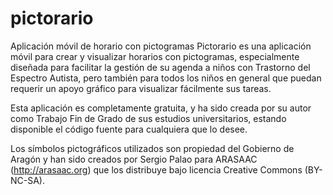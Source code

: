 # pictorario
Aplicación móvil de horario con pictogramas
Pictorario es una aplicación móvil para crear y visualizar horarios con pictogramas, especialmente diseñada para facilitar la gestión de su agenda a niños con Trastorno del Espectro Autista, pero también para todos los niños en general que puedan requerir un apoyo gráfico para visualizar fácilmente sus tareas.

Esta aplicación es completamente gratuita, y ha sido creada por su autor como Trabajo Fin de Grado de sus estudios universitarios, estando disponible el código fuente para cualquiera que lo desee.

Los símbolos pictográficos utilizados son propiedad del Gobierno de Aragón y han sido creados por Sergio Palao para ARASAAC (http://arasaac.org) que los distribuye bajo licencia Creative Commons (BY-NC-SA).


